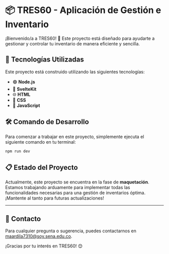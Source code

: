 # 📦 TRES60 - Aplicación de Gestión e Inventario

¡Bienvenido/a a TRES60! 🎉 Este proyecto está diseñado para ayudarte a gestionar y controlar tu inventario de manera eficiente y sencilla.

## 🚀 Tecnologías Utilizadas

Este proyecto está construido utilizando las siguientes tecnologías:

- 🟢 **Node.js**
- 🧩 **SvelteKit**
- 🌐 **HTML**
- 🎨 **CSS**
- 📜 **JavaScript**

## 🛠️ Comando de Desarrollo

Para comenzar a trabajar en este proyecto, simplemente ejecuta el siguiente comando en tu terminal:

```bash
npm run dev
```

## 📋 Estado del Proyecto

Actualmente, este proyecto se encuentra en la fase de **maquetación**. Estamos trabajando arduamente para implementar todas las funcionalidades necesarias para una gestión de inventarios óptima. ¡Mantente al tanto para futuras actualizaciones!

---

## 📧 Contacto

Para cualquier pregunta o sugerencia, puedes contactarnos en [maardila7310@soy.sena.edu.co](mailto:maardila7310@soy.sena.edu.co).

¡Gracias por tu interés en TRES60! 😊
